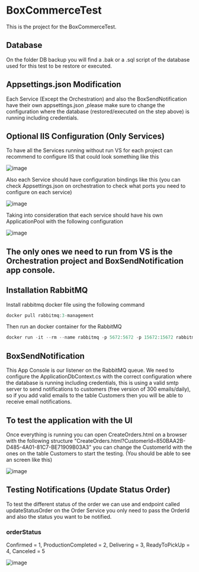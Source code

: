 # BoxCommerceTest

This is the project for the BoxCommerceTest.

## Database

On the folder DB backup you will find a .bak or a .sql script of the database used for this test to be restore or executed.

## Appsettings.json Modification

Each Service (Except the Orchestration) and also the BoxSendNotification have their own appsettings.json ,please make sure to change the configuration where the database (restored/executed on the step above) is running including credentials. 

## Optional IIS Configuration (Only Services)

To have all the Services running without run VS for each project can recommend to configure IIS that could look something like this

![image](https://github.com/kevinsz8/BoxCommerceTest/assets/122753396/a4598c8b-a49e-4391-9c22-b8a3398ff7c0)

Also each Service should have configuration bindings like this (you can check Appsettings.json on orchestration to check what ports you need to configure on each service)

![image](https://github.com/kevinsz8/BoxCommerceTest/assets/122753396/47e5ceab-1d9a-43a0-b64f-e7a600317206)


Taking into consideration that each service should have his own ApplicationPool with the following configuration

![image](https://github.com/kevinsz8/BoxCommerceTest/assets/122753396/d954e011-aa33-486b-913c-b130844ab3b4)

## The only ones we need to run from VS is the Orchestration project and BoxSendNotification app console.

## Installation RabbitMQ

Install rabbitmq docker file using the following command
```c
docker pull rabbitmq:3-management
```

Then run an docker container for the RabbitMQ

```c
docker run -it --rm --name rabbitmq -p 5672:5672 -p 15672:15672 rabbitmq:3.11-management
```

## BoxSendNotification

This App Console is our listener on the RabbitMQ queue. We need to configure the ApplicationDbContext.cs with the correct configuration where the database is running including credentials, this is using a valid smtp server to send notifications to customers (free version of 300 emails/daily), so if you add valid emails to the table Customers then you will be able to receive email notifications. 

## To test the application with the UI

Once everything is running you can open CreateOrders.html on a browser with the following structure "CreateOrders.html?CustomerId=850BAA2B-D485-4A01-81C7-BE71909B03A3" you can change the CustomerId with the ones on the table Customers to start the testing. (You should be able to see an screen like this)

![image](https://github.com/kevinsz8/BoxCommerceTest/assets/122753396/5253c7d8-ed53-43b7-a9f6-45baa34559d7)

## Testing Notifications (Update Status Order)

To test the different status of the order we can use and endpoint called updateStatusOrder on the Order Service you only need to pass the OrderId and also the status you want to be notified.

### orderStatus
Confirmed = 1,
ProductionCompleted = 2,
Delivering = 3,
ReadyToPickUp = 4,
Canceled = 5

![image](https://github.com/kevinsz8/BoxCommerceTest/assets/122753396/66b47f61-b4e5-4041-a35a-2431a81ddf13)









